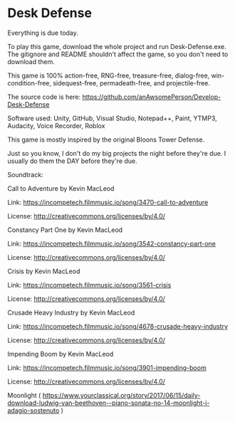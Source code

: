 # Desk Defense
Everything is due today.

To play this game, download the whole project and run Desk-Defense.exe. The gitignore and README shouldn't affect the game, so you don't need to download them.

This game is 100% action-free, RNG-free, treasure-free, dialog-free, win-condition-free, sidequest-free, permadeath-free, and projectile-free. 

The source code is here: https://github.com/anAwsomePerson/Develop-Desk-Defense

Software used: Unity, GitHub, Visual Studio, Notepad++, Paint, YTMP3, Audacity, Voice Recorder, Roblox

This game is mostly inspired by the original Bloons Tower Defense. 

Just so you know, I don't do my big projects the night before they're due. I usually do them the DAY before they're due. 

Soundtrack: 

Call to Adventure by Kevin MacLeod

Link: https://incompetech.filmmusic.io/song/3470-call-to-adventure

License: http://creativecommons.org/licenses/by/4.0/

Constancy Part One by Kevin MacLeod

Link: https://incompetech.filmmusic.io/song/3542-constancy-part-one

License: http://creativecommons.org/licenses/by/4.0/

Crisis by Kevin MacLeod

Link: https://incompetech.filmmusic.io/song/3561-crisis

License: http://creativecommons.org/licenses/by/4.0/

Crusade Heavy Industry by Kevin MacLeod

Link: https://incompetech.filmmusic.io/song/4678-crusade-heavy-industry

License: http://creativecommons.org/licenses/by/4.0/

Impending Boom by Kevin MacLeod

Link: https://incompetech.filmmusic.io/song/3901-impending-boom

License: http://creativecommons.org/licenses/by/4.0/

Moonlight ( https://www.yourclassical.org/story/2017/06/15/daily-download-ludwig-van-beethoven--piano-sonata-no-14-moonlight-i-adagio-sostenuto )